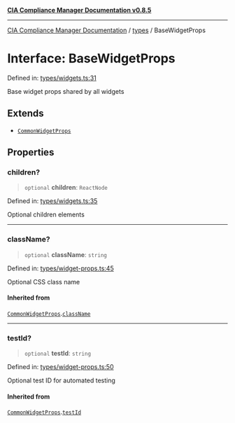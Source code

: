 [**CIA Compliance Manager Documentation v0.8.5**](../../README.md)

***

[CIA Compliance Manager Documentation](../../modules.md) / [types](../README.md) / BaseWidgetProps

# Interface: BaseWidgetProps

Defined in: [types/widgets.ts:31](https://github.com/Hack23/cia-compliance-manager/blob/4f2006283e1cd56feb8daea1f810b2bc8c1b1d1b/src/types/widgets.ts#L31)

Base widget props shared by all widgets

## Extends

- [`CommonWidgetProps`](CommonWidgetProps.md)

## Properties

### children?

> `optional` **children**: `ReactNode`

Defined in: [types/widgets.ts:35](https://github.com/Hack23/cia-compliance-manager/blob/4f2006283e1cd56feb8daea1f810b2bc8c1b1d1b/src/types/widgets.ts#L35)

Optional children elements

***

### className?

> `optional` **className**: `string`

Defined in: [types/widget-props.ts:45](https://github.com/Hack23/cia-compliance-manager/blob/4f2006283e1cd56feb8daea1f810b2bc8c1b1d1b/src/types/widget-props.ts#L45)

Optional CSS class name

#### Inherited from

[`CommonWidgetProps`](CommonWidgetProps.md).[`className`](CommonWidgetProps.md#classname)

***

### testId?

> `optional` **testId**: `string`

Defined in: [types/widget-props.ts:50](https://github.com/Hack23/cia-compliance-manager/blob/4f2006283e1cd56feb8daea1f810b2bc8c1b1d1b/src/types/widget-props.ts#L50)

Optional test ID for automated testing

#### Inherited from

[`CommonWidgetProps`](CommonWidgetProps.md).[`testId`](CommonWidgetProps.md#testid)
